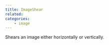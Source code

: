 ```yaml
---
title: ImageShear
related:
categories:
    - image
---
```


Shears an image either horizontally or vertically.